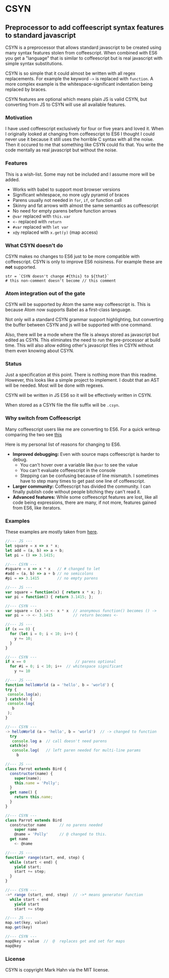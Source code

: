 # CSYN

## Preprocessor to add coffeescript syntax features to standard javascript

CSYN is a preprocessor that allows standard javascript to be created using many syntax features stolen from coffeescript.  When combined with ES6 you get a "language" that is similar to coffeescript but is real javascript with simple syntax substitutions.

CSYN is so simple that it could almost be written with all regex replacements.  For example the keyword `->` is replaced with `function`.  A more complex example is the whitespace-significant indentation being replaced by braces.

CSYN features are optional which means plain JS is valid CSYN, but converting from JS to CSYN will use all available features.

### Motivation

I have used coffeescript exclusively for four or five years and loved it.  When I originally looked at changing from coffeescript to ES6 I thought I could never use it because it still uses the horrible C syntax with all the noise.  Then it occured to me that something like CSYN could fix that.  You write the code mentally as real javascript but without the noise.

### Features

This is a wish-list.  Some may not be included and I assume more will be added.

- Works with babel to support most browser versions
- Significant whitespace, no more ugly pyramid of braces
- Parens usually not needed in `for`, `if`, or function call
- Skinny and fat arrows with almost the same semantics as coffeescript
- No need for empty parens before function arrows
- `@var` replaced with `this.var`
- `<-`   replaced with `return`
- `#var` replaced with `let var`
- `x@y`  replaced with `x.get(y)` (map access)

### What CSYN doesn't do

CSYN makes no changes to ES6 just to be more compatible with coffeescript. CSYN is only to improve ES6 noisiness. For example these are **not** supported.

```
str = `CSYN doesn't change #{this} to ${that}`
# this non-comment doesn't become // this comment
```

### Atom integration out of the gate 

CSYN will be supported by Atom the same way coffeescript is.  This is because Atom now supports Babel as a first-class language.

Not only will a standard CSYN grammar support highlighting, but converting the buffer between CSYN and js will be supported with one command.

Also, there will be a mode where the file is always stored as javascript but edited as CSYN.  This eliminates the need to run the pre-processor at build time.  This will also allow editing other's javascript files in CSYN without them even knowing about CSYN.

### Status

Just a specification at this point.  There is nothing more than this readme.  However, this looks like a simple project to implement.  I doubt that an AST will be needed.  Most will be done with regexes.

CSYN will be written in JS ES6 so it will be effectively written in CSYN.

When stored as a CSYN file the file suffix will be `.csyn`.

### Why switch from Coffeescript

Many coffeescript users like me are converting to ES6.  For a quick writeup comparing the two see [this](https://gist.github.com/danielgtaylor/0b60c2ed1f069f118562)

Here is my personal list of reasons for changing to ES6.

- **Improved debugging:** Even with source maps coffeescript is harder to debug.  
  - You can't hover over a variable like `@var` to see the value
  - You can't evaluate coffeescript in the console  
  - Stepping can be confusing because of line mismatch.  I sometimes have to step many times to get past one line of coffeescript.
- **Larger community:**  Coffeescript has divided the community.  I can finally publish code without people bitching they can't read it.
- **Advanced features:**  While some coffeescript features are lost, like all code being expressions, there are many, if not more, features gained from ES6, like iterators.

### Examples

These examples are mostly taken from [here](https://medium.com/sons-of-javascript/javascript-an-introduction-to-es6-1819d0d89a0f).

```javascript
//--- JS ---
let square = x => x * x;
let add = (a, b) => a + b;
let pi = () => 3.1415;

//--- CSYN ---
#square = x => x * x   // # changed to let
#add = (a, b) => a + b // no semicolons
#pi = => 3.1415        // no empty parens
```

```javascript
//--- JS ---
var square = function(x) { return x * x; };
var pi = function() { return 3.1415; };

//--- CSYN ---
var square = (x) -> <- x * x  // anonymous function() becomes () ->
var pi = -> <- 3.1415         // return becomes <-
```


```javascript
//--- JS ---
if (x == 0) {
  for (let i = 0; i < 10; i++) {
    y += 10;
  }
}

//--- CSYN ---
if x == 0                      // parens optional
  for #i = 0; i < 10; i++  // whitespace significant
    y += 10
```

```javascript
//--- JS ---
function helloWorld (a = 'hello', b = 'world') {
try {
 console.log(a);
} catch(e) {
 console.log(
   b
 );
}

//--- CSYN ---
-> helloWorld (a = 'hello', b = 'world')  // -> changed to function
  try
   console.log a  // call doesn't need parens
  catch(e)
   console.log(   // left paren needed for multi-line params
     b
```

```javascript
//--- JS ---
class Parrot extends Bird {
  constructor(name) {
    super(name);
    this.name = 'Polly';
  }
  get name() { 
    return this.name;
  }
}

//--- CSYN ---
class Parrot extends Bird
  constructor name      // no parens needed
    super name
    @name = 'Polly'     // @ changed to this.
  get name
    <- @name
```

```javascript
//--- JS ---
function* range(start, end, step) {
  while (start < end) {
    yield start;
    start += step;
  }
}

//--- CSYN ---
->* range (start, end, step)  // ->* means generator function
  while start < end
    yield start
    start += step
```

```javascript
//--- JS ---
map.set(key, value)
map.get(key)

//--- CSYN ---
map@key = value  //  @  replaces get and set for maps
map@key
```

### License
  CSYN is copyright Mark Hahn via the MIT license.

